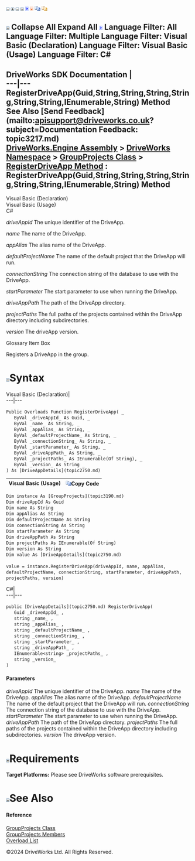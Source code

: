 ![](dotnetimages/collapse.gif) ![](dotnetimages/expand.gif) ![](dotnetimages/collapse.gif) ![](dotnetimages/expand.gif) ![](dotnetimages/drpdown.gif) ![](dotnetimages/drpdown_orange.gif) ![](dotnetimages/copycode.gif) ![](dotnetimages/copycodeHighlight.gif)

![](dotnetimages/collapse.gif) Collapse All Expand All ![](dotnetimages/drpdown.gif) Language Filter: All  Language Filter: Multiple  Language Filter: Visual Basic (Declaration) Language Filter: Visual Basic (Usage) Language Filter: C#  
---  
DriveWorks SDK Documentation  |   
---|---  
RegisterDriveApp(Guid,String,String,String,String,String,String,IEnumerable<String>,String) Method   
See Also [Send Feedback](mailto:apisupport@driveworks.co.uk?subject=Documentation Feedback: topic3217.md)  
[DriveWorks.Engine Assembly](topic2156.md) > [DriveWorks Namespace](topic2159.md) > [GroupProjects Class](topic3190.md) > [RegisterDriveApp Method](topic3215.md) : RegisterDriveApp(Guid,String,String,String,String,String,String,IEnumerable<String>,String) Method  
---  
  
Visual Basic (Declaration)    
Visual Basic (Usage)    
C# 

_driveAppId_
    The unique identifier of the DriveApp.

_name_
    The name of the DriveApp.

_appAlias_
    The alias name of the DriveApp.

_defaultProjectName_
    The name of the default project that the DriveApp will run.

_connectionString_
    The connection string of the database to use with the DriveApp.

_startParameter_
    The start parameter to use when running the DriveApp.

_driveAppPath_
    The path of the DriveApp directory.

_projectPaths_
    The full paths of the projects contained within the DriveApp directory including subdirectories.

_version_
    The driveApp version.

Glossary Item Box

Registers a DriveApp in the group. 

# ![](dotnetimages/collapse.gif)Syntax

Visual Basic (Declaration)|   
---|---  
      
    
    Public Overloads Function RegisterDriveApp( _
       ByVal _driveAppId_ As Guid, _
       ByVal _name_ As String, _
       ByVal _appAlias_ As String, _
       ByVal _defaultProjectName_ As String, _
       ByVal _connectionString_ As String, _
       ByVal _startParameter_ As String, _
       ByVal _driveAppPath_ As String, _
       ByVal _projectPaths_ As IEnumerable(Of String), _
       ByVal _version_ As String _
    ) As [DriveAppDetails](topic2750.md)  
  
Visual Basic (Usage)| ![](dotnetimages/copycode.gif)Copy Code  
---|---  
      
    
    Dim instance As [GroupProjects](topic3190.md)
    Dim driveAppId As Guid
    Dim name As String
    Dim appAlias As String
    Dim defaultProjectName As String
    Dim connectionString As String
    Dim startParameter As String
    Dim driveAppPath As String
    Dim projectPaths As IEnumerable(Of String)
    Dim version As String
    Dim value As [DriveAppDetails](topic2750.md)
     
    value = instance.RegisterDriveApp(driveAppId, name, appAlias, defaultProjectName, connectionString, startParameter, driveAppPath, projectPaths, version)  
  
C#|   
---|---  
      
    
    public [DriveAppDetails](topic2750.md) RegisterDriveApp( 
       Guid _driveAppId_ ,
       string _name_ ,
       string _appAlias_ ,
       string _defaultProjectName_ ,
       string _connectionString_ ,
       string _startParameter_ ,
       string _driveAppPath_ ,
       IEnumerable<string> _projectPaths_ ,
       string _version_
    )  
  
#### Parameters

 _driveAppId_
    The unique identifier of the DriveApp.
_name_
    The name of the DriveApp.
_appAlias_
    The alias name of the DriveApp.
_defaultProjectName_
    The name of the default project that the DriveApp will run.
_connectionString_
    The connection string of the database to use with the DriveApp.
_startParameter_
    The start parameter to use when running the DriveApp.
_driveAppPath_
    The path of the DriveApp directory.
_projectPaths_
    The full paths of the projects contained within the DriveApp directory including subdirectories.
_version_
    The driveApp version.

# ![](dotnetimages/collapse.gif)Requirements

**Target Platforms:** Please see DriveWorks software prerequisites.

# ![](dotnetimages/collapse.gif)See Also

#### Reference

[GroupProjects Class](topic3190.md)   
[GroupProjects Members](topic3191.md)   
[Overload List](topic3215.md)

©2024 DriveWorks Ltd. All Rights Reserved.
